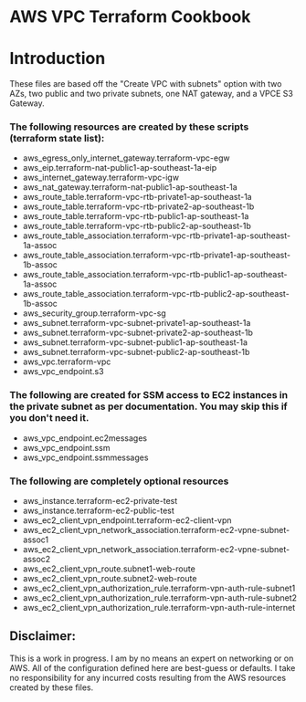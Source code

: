 # AWS VPC Terraform Cookbook

# Introduction

These files are based off the "Create VPC with subnets" option with two AZs, two public and two private subnets, one NAT gateway, and a VPCE S3 Gateway.

### The following resources are created by these scripts (terraform state list):
- aws_egress_only_internet_gateway.terraform-vpc-egw
- aws_eip.terraform-nat-public1-ap-southeast-1a-eip
- aws_internet_gateway.terraform-vpc-igw
- aws_nat_gateway.terraform-nat-public1-ap-southeast-1a
- aws_route_table.terraform-vpc-rtb-private1-ap-southeast-1a
- aws_route_table.terraform-vpc-rtb-private2-ap-southeast-1b
- aws_route_table.terraform-vpc-rtb-public1-ap-southeast-1a
- aws_route_table.terraform-vpc-rtb-public2-ap-southeast-1b
- aws_route_table_association.terraform-vpc-rtb-private1-ap-southeast-1a-assoc
- aws_route_table_association.terraform-vpc-rtb-private1-ap-southeast-1b-assoc
- aws_route_table_association.terraform-vpc-rtb-public1-ap-southeast-1a-assoc
- aws_route_table_association.terraform-vpc-rtb-public2-ap-southeast-1b-assoc
- aws_security_group.terraform-vpc-sg
- aws_subnet.terraform-vpc-subnet-private1-ap-southeast-1a
- aws_subnet.terraform-vpc-subnet-private2-ap-southeast-1b
- aws_subnet.terraform-vpc-subnet-public1-ap-southeast-1a
- aws_subnet.terraform-vpc-subnet-public2-ap-southeast-1b
- aws_vpc.terraform-vpc
- aws_vpc_endpoint.s3

### The following are created for SSM access to EC2 instances in the private subnet as per documentation. You may skip this if you don't need it.

- aws_vpc_endpoint.ec2messages
- aws_vpc_endpoint.ssm
- aws_vpc_endpoint.ssmmessages

### The following are completely optional resources

- aws_instance.terraform-ec2-private-test
- aws_instance.terraform-ec2-public-test
- aws_ec2_client_vpn_endpoint.terraform-ec2-client-vpn
- aws_ec2_client_vpn_network_association.terraform-ec2-vpne-subnet-assoc1
- aws_ec2_client_vpn_network_association.terraform-ec2-vpne-subnet-assoc2
- aws_ec2_client_vpn_route.subnet1-web-route
- aws_ec2_client_vpn_route.subnet2-web-route
- aws_ec2_client_vpn_authorization_rule.terraform-vpn-auth-rule-subnet1
- aws_ec2_client_vpn_authorization_rule.terraform-vpn-auth-rule-subnet2
- aws_ec2_client_vpn_authorization_rule.terraform-vpn-auth-rule-internet

## Disclaimer:

This is a work in progress. I am by no means an expert on networking or on AWS. All of the configuration defined here are best-guess or defaults. I take no responsibility for any incurred costs resulting from the AWS resources created by these files. 
